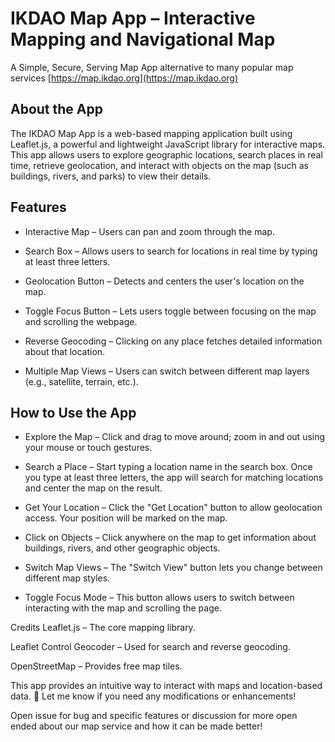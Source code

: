 # IKDAO Map App – Interactive Mapping and Navigational Map
A Simple, Secure, Serving Map App alternative to many popular map services [https://map.ikdao.org](https://map.ikdao.org)

## About the App
The IKDAO Map App is a web-based mapping application built using Leaflet.js, a powerful and lightweight JavaScript library for interactive maps. This app allows users to explore geographic locations, search places in real time, retrieve geolocation, and interact with objects on the map (such as buildings, rivers, and parks) to view their details.

## Features
- Interactive Map – Users can pan and zoom through the map.

- Search Box – Allows users to search for locations in real time by typing at least three letters.

- Geolocation Button – Detects and centers the user's location on the map.

- Toggle Focus Button – Lets users toggle between focusing on the map and scrolling the webpage.

- Reverse Geocoding – Clicking on any place fetches detailed information about that location.

- Multiple Map Views – Users can switch between different map layers (e.g., satellite, terrain, etc.).

## How to Use the App
- Explore the Map – Click and drag to move around; zoom in and out using your mouse or touch gestures.

- Search a Place – Start typing a location name in the search box. Once you type at least three letters, the app will search for matching locations and center the map on the result.

- Get Your Location – Click the "Get Location" button to allow geolocation access. Your position will be marked on the map.

- Click on Objects – Click anywhere on the map to get information about buildings, rivers, and other geographic objects.

- Switch Map Views – The "Switch View" button lets you change between different map styles.

- Toggle Focus Mode – This button allows users to switch between interacting with the map and scrolling the page.

Credits
Leaflet.js – The core mapping library.

Leaflet Control Geocoder – Used for search and reverse geocoding.

OpenStreetMap – Provides free map tiles.

This app provides an intuitive way to interact with maps and location-based data. 🚀 Let me know if you need any modifications or enhancements!

Open issue for bug and specific features or discussion for more open ended about our map service and how it can be made better!
